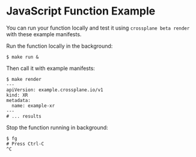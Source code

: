 # JavaScript Function Example

You can run your function locally and test it using `crossplane beta render`
with these example manifests.

Run the function locally in the background:
```shell
$ make run &
```

Then call it with example manifests:
```shell
$ make render
---
apiVersion: example.crossplane.io/v1
kind: XR
metadata:
  name: example-xr
---
# ... results
```

Stop the function running in background:
```shell
$ fg
# Press Ctrl-C
^C
```
